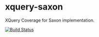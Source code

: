 xquery-saxon
============

XQuery Coverage for Saxon implementation. 

[![Build Status](https://buildhive.cloudbees.com/job/alaczynski/job/xquery-saxon/badge/icon)](https://buildhive.cloudbees.com/job/alaczynski/job/xquery-saxon/)